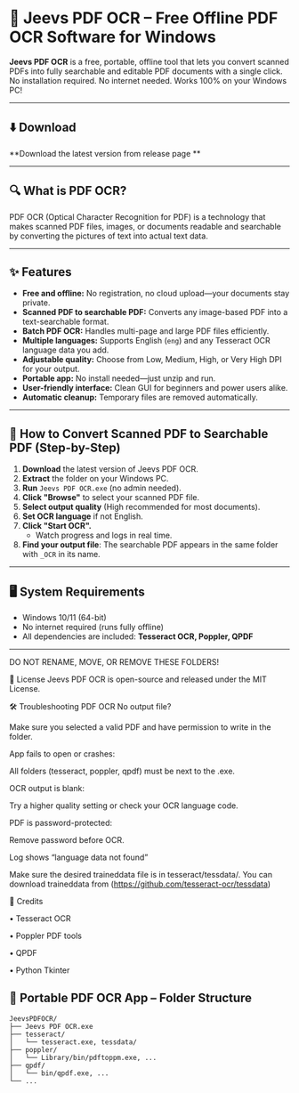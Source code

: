 # 🧠 Jeevs PDF OCR – Free Offline PDF OCR Software for Windows

**Jeevs PDF OCR** is a free, portable, offline tool that lets you convert scanned PDFs into fully searchable and editable PDF documents with a single click.  
No installation required. No internet needed. Works 100% on your Windows PC!

---

## ⬇️ Download 

**Download the latest version from release page
**

---

## 🔍 What is PDF OCR?

PDF OCR (Optical Character Recognition for PDF) is a technology that makes scanned PDF files, images, or documents readable and searchable by converting the pictures of text into actual text data.

---

## ✨ Features

- **Free and offline:** No registration, no cloud upload—your documents stay private.
- **Scanned PDF to searchable PDF:** Converts any image-based PDF into a text-searchable format.
- **Batch PDF OCR:** Handles multi-page and large PDF files efficiently.
- **Multiple languages:** Supports English (`eng`) and any Tesseract OCR language data you add.
- **Adjustable quality:** Choose from Low, Medium, High, or Very High DPI for your output.
- **Portable app:** No install needed—just unzip and run.
- **User-friendly interface:** Clean GUI for beginners and power users alike.
- **Automatic cleanup:** Temporary files are removed automatically.

---

## 🚀 How to Convert Scanned PDF to Searchable PDF (Step-by-Step)

1. **Download** the latest version of Jeevs PDF OCR.  
2. **Extract** the folder on your Windows PC.
3. **Run** `Jeevs PDF OCR.exe` (no admin needed).
4. **Click "Browse"** to select your scanned PDF file.
5. **Select output quality** (High recommended for most documents).
6. **Set OCR language** if not English.
7. **Click "Start OCR".**  
   - Watch progress and logs in real time.
8. **Find your output file**: The searchable PDF appears in the same folder with `_OCR` in its name.

---

## 🖥️ System Requirements

- Windows 10/11 (64-bit)
- No internet required (runs fully offline)
- All dependencies are included: **Tesseract OCR, Poppler, QPDF**

---

DO NOT RENAME, MOVE, OR REMOVE THESE FOLDERS!


📝 License
Jeevs PDF OCR is open-source and released under the MIT License.

🛠️ Troubleshooting PDF OCR
No output file?

Make sure you selected a valid PDF and have permission to write in the folder.

App fails to open or crashes:

All folders (tesseract, poppler, qpdf) must be next to the .exe.

OCR output is blank:

Try a higher quality setting or check your OCR language code.

PDF is password-protected:

Remove password before OCR.

Log shows “language data not found”

Make sure the desired traineddata file is in tesseract/tessdata/.
You can download traineddata from (https://github.com/tesseract-ocr/tessdata)

🤝 Credits

•	Tesseract OCR

•	Poppler PDF tools

•	QPDF

•	Python Tkinter



## 📂 Portable PDF OCR App – Folder Structure

```plaintext
JeevsPDFOCR/
├── Jeevs PDF OCR.exe
├── tesseract/
│   └── tesseract.exe, tessdata/
├── poppler/
│   └── Library/bin/pdftoppm.exe, ...
├── qpdf/
│   └── bin/qpdf.exe, ...
└── ...


